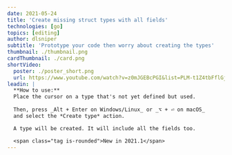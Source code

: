 ```yaml
---
date: 2021-05-24
title: 'Create missing struct types with all fields'
technologies: [go]
topics: [editing]
author: dlsniper
subtitle: 'Prototype your code then worry about creating the types'
thumbnail: ./thumbnail.png
cardThumbnail: ./card.png
shortVideo:
  poster: ./poster_short.png
  url: https://www.youtube.com/watch?v=z0mJGEBcPGI&list=PLM-t1Z4tbFflGjn5Qzjjku5J7SX3p-nhY&index=8&t=0s
leadin: |
  **How to use:**
  Place the cursor on a type that's not yet defined but used.
  
  Then, press _Alt + Enter on Windows/Linux_ or _⌥ + ⏎ on macOS_
  and select the *Create type* action.

  A type will be created. It will include all the fields too.

  <span class="tag is-rounded">New in 2021.1</span>
---
```


